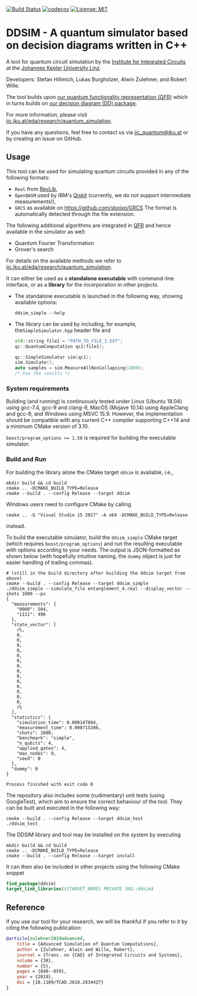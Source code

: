 [![Build Status](https://travis-ci.com/iic-jku/ddsim.svg?branch=master)](https://travis-ci.com/iic-jku/ddsim)
[![codecov](https://codecov.io/gh/iic-jku/ddsim/branch/master/graph/badge.svg)](https://codecov.io/gh/iic-jku/ddsim)
[![License: MIT](https://img.shields.io/badge/License-MIT-yellow.svg)](https://opensource.org/licenses/MIT)

# DDSIM - A quantum simulator based on decision diagrams written in C++

A tool for quantum circuit simulation by the [Institute for Integrated Circuits](http://iic.jku.at/eda/) at the [Johannes Kepler University Linz](https://jku.at).

Developers: Stefan Hillmich, Lukas Burgholzer, Alwin Zulehner, and Robert Wille.

The tool builds upon [our quantum functionality representation (QFR)](https://github.com/iic-jku/qfr.git) which in turns builds on [our decision diagram (DD) package](https://github.com/iic-jku/dd_package.git).

For more information, please visit [iic.jku.at/eda/research/quantum_simulation](http://iic.jku.at/eda/research/quantum_simulation).

If you have any questions, feel free to contact us via [iic_quantum@jku.at](mailto:iic_quantum@jku.at) or by creating an issue on GitHub.

## Usage

This tool can be used for simulating quantum circuits provided in any of the following formats:
* `Real` from [RevLib](http://revlib.org),
* `OpenQASM` used by IBM's [Qiskit](https://github.com/Qiskit/qiskit) (currently, we do not support intermediate measurements!),
* `GRCS` as available on https://github.com/sboixo/GRCS
The format is automatically detected through the file extension.


The following additional algorithms are integrated in [QFR](https://github.com/iic-jku/qfr.git) and hence available in the simulator as well:
* Quantum Fourier Transformation
* Grover's search

For details on the available methods we refer to [iic.jku.at/eda/research/quantum_simulation](http://iic.jku.at/eda/research/quantum_simulation).

It can either be used as a **standalone executable** with command-line interface, or as a **library** for the incorporation in other projects.
- The standalone executable is launched in the following way, showing available options:
    ```commandline
    ddsim_simple --help
    ```
   
- The library can be used by including, for example, the```SimpleSimulator.hpp``` header file and
    ```c++
    std::string file1 = "PATH_TO_FILE_1.EXT";
    qc::QuantumComputation qc1(file1);
    
    qc::SimpleSimulator sim(qc1);
    sim.Simulate();
    auto samples = sim.MeasureAllNonCollapsing(1000);
    /* Use the results */
    ```
  
### System requirements

Building (and running) is continuously tested under Linux (Ubuntu 18.04) using gcc-7.4, gcc-9 and clang-9, MacOS (Mojave 10.14) using AppleClang and gcc-9, and Windows using MSVC 15.9. 
However, the implementation should be compatible with any current C++ compiler supporting C++14 and a minimum CMake version of 3.10.

`boost/program_options >= 1.50` is required for building the executable simulator.

### Build and Run
For building the library alone the CMake target `ddsim` is available, i.e.,
```commandline
mkdir build && cd build
cmake .. -DCMAKE_BUILD_TYPE=Release
cmake --build . --config Release --target ddsim
```

Windows users need to configure CMake by calling 

`cmake .. -G "Visual Studio 15 2017" -A x64 -DCMAKE_BUILD_TYPE=Release`

instead.

To build the executable simulator, build the `ddsim_simple` CMake target (which requires `boost/program_options`) and run the resulting executable with options according to your needs. 
The output is JSON-formatted as shown below (with hopefully intuitive naming, the `dummy` object is just for easier handling of trailing commas).

```commandline
# (still in the build directory after building the ddsim target from above)
cmake --build . --config Release --target ddsim_simple
./ddsim_simple --simulate_file entanglement_4.real --display_vector --shots 1000 --ps
{
  "measurements": {
    "0000": 504,
    "1111": 496
  },
  "state_vector": [
    √½,
    0,
    0,
    0,
    0,
    0,
    0,
    0,
    0,
    0,
    0,
    0,
    0,
    0,
    0,
    √½
  ],
  "statistics": {
    "simulation_time": 0.000147604,
    "measurement_time": 0.000715286,
    "shots": 1000,
    "benchmark": "simple",
    "n_qubits": 4,
    "applied_gates": 4,
    "max_nodes": 9,
    "seed": 0
  },
  "dummy": 0
}

Process finished with exit code 0

```

The repository also includes some (rudimentary) unit tests (using GoogleTest), which aim to ensure the correct behaviour of the tool. They can be built and executed in the following way:
```commandline
cmake --build . --config Release --target ddsim_test
./ddsim_test
```

The DDSIM library and tool may be installed on the system by executing

```commandline
mkdir build && cd build
cmake .. -DCMAKE_BUILD_TYPE=Release
cmake --build . --config Release --target install
```

It can then also be included in other projects using the following CMake snippet

```cmake
find_package(ddsim)
target_link_libraries(${TARGET_NAME} PRIVATE JKQ::ddsim)
```

## Reference

If you use our tool for your research, we will be thankful if you refer to it by citing the following publication:

```bibtex
@article{zulehner2019advanced,
    title = {Advanced Simulation of Quantum Computations},
    author = {Zulehner, Alwin and Wille, Robert},
    journal = {Trans. on {CAD} of Integrated Circuits and Systems},
    volume = {38},
    number = {5},
    pages = {848--859},
    year = {2019},
    doi = {10.1109/TCAD.2018.2834427}
}
```
